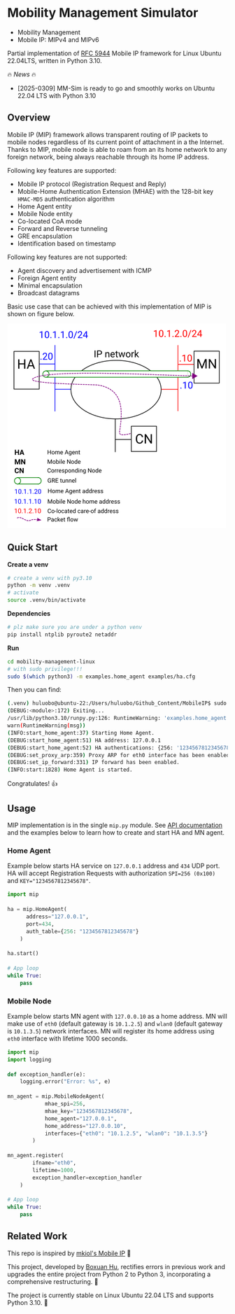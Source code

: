 # Mobility Management Simulator

- Mobility Management
- Mobile IP: MIPv4 and MIPv6

Partial implementation of [RFC 5944](https://tools.ietf.org/html/rfc5944) Mobile IP framework for Linux Ubuntu 22.04LTS, written in Python 3.10.

:fire: *News* :fire:

- [2025-0309] MM-Sim is ready to go and smoothly works on Ubuntu 22.04 LTS with Python 3.10

## Overview

Mobile IP (MIP) framework allows transparent routing of IP packets to mobile nodes regardless of its current point of attachment in a the Internet. Thanks to MIP, mobile node is able to roam from an its home network to any foreign network, being always reachable through its home IP address.

Following key features are supported:

* Mobile IP protocol (Registration Request and Reply)
* Mobile-Home Authentication Extension (MHAE) with  the 128-bit key `HMAC-MD5` authentication algorithm
* Home Agent entity
* Mobile Node entity
* Co-located CoA mode
* Forward and Reverse tunneling
* GRE encapsulation
* Identification based on timestamp

Following key features are not supported:

* Agent discovery and advertisement with ICMP
* Foreign Agent entity
* Minimal encapsulation
* Broadcast datagrams

Basic use case that can be achieved with this implementation of MIP is shown on figure below.

![](./doc/drawing.png)

## Quick Start

**Create a venv**

```sh
# create a venv with py3.10
python -m venv .venv
# activate
source .venv/bin/activate
```

**Dependencies**

```bash
# plz make sure you are under a python venv
pip install ntplib pyroute2 netaddr
```

**Run**

```bash
cd mobility-management-linux
# with sudo privilege!!!
sudo $(which python3) -m examples.home_agent examples/ha.cfg
```

Then you can find:

```bash
(.venv) huluobo@ubuntu-22:/Users/huluobo/Github_Content/MobileIP$ sudo $(which python3) -m examples.home_agent examples/ha.cfg
(DEBUG:<module>:172) Exiting...
/usr/lib/python3.10/runpy.py:126: RuntimeWarning: 'examples.home_agent' found in sys.modules after import of package 'examples', but prior to execution of 'examples.home_agent'; this may result in unpredictable behaviour
warn(RuntimeWarning(msg))
(INFO:start_home_agent:37) Starting Home Agent.
(DEBUG:start_home_agent:51) HA address: 127.0.0.1
(DEBUG:start_home_agent:52) HA authentications: {256: '1234567812345678'}
(DEBUG:set_proxy_arp:359) Proxy ARP for eth0 interface has been enabled.
(DEBUG:set_ip_forward:331) IP forward has been enabled.
(INFO:start:1828) Home Agent is started.
```

Congratulates! 👍

## Usage

MIP implementation is in the single `mip.py` module. See [API documentation](https://github.com/mkiol/MobileIP/blob/master/doc/mip.html) and the examples below to learn how to create and start HA and MN agent.

### Home Agent

Example below starts HA service on `127.0.0.1` address and `434` UDP port. HA will accept Registration Requests with authorization `SPI=256 (0x100)` and `KEY="1234567812345678"`.

```python
import mip

ha = mip.HomeAgent(
      address="127.0.0.1",
      port=434,
      auth_table={256: "1234567812345678"}
    )

ha.start()

# App loop
while True:
    pass
```

### Mobile Node

Example below starts MN agent with `127.0.0.10` as a home address. MN will make use of `eth0` (default gateway is `10.1.2.5`) and `wlan0` (default gateway is `10.1.3.5`) network interfaces. MN will register its home address using `eth0` interface with lifetime 1000 seconds.

```python
import mip
import logging

def exception_handler(e):
    logging.error("Error: %s", e)

mn_agent = mip.MobileNodeAgent(
            mhae_spi=256,
            mhae_key="1234567812345678",
            home_agent="127.0.0.1",
            home_address="127.0.0.10",
            interfaces={"eth0": "10.1.2.5", "wlan0": "10.1.3.5"}
        )

mn_agent.register(
        ifname="eth0", 
        lifetime=1000,
        exception_handler=exception_handler
    )

# App loop
while True:
    pass
```

## Related Work

This repo is inspired by [mkiol's Mobile IP](https://github.com/mkiol/MobileIP) 🫡

This project, developed by [Boxuan Hu](https://bxhu2004.com/), rectifies errors in previous work and upgrades the entire project from Python 2 to Python 3, incorporating a comprehensive restructuring. 🚀

The project is currently stable on Linux Ubuntu 22.04 LTS and supports Python 3.10. 🌟

